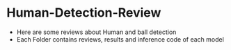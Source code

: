 # Human-Detection-Review
- Here are some reviews about Human and ball detection
- Each Folder contains reviews, results and inference code of each model
